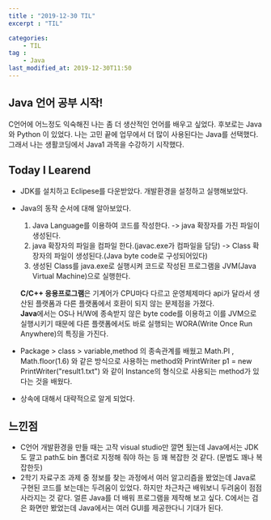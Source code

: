 ```yaml
---
title : "2019-12-30 TIL"
excerpt : "TIL"

categories:
    - TIL
tag :
    - Java
last_modified_at: 2019-12-30T11:50
---
```


## Java 언어 공부 시작!
C언어에 어느정도 익숙해진 나는 좀 더 생산적인 언어를 배우고 싶었다. 후보로는 Java와 Python 이 있었다. 나는 고민 끝에 업무에서 더 많이 사용된다는 Java를 선택했다. 그래서 나는 생활코딩에서 Java1 과목을 수강하기 시작했다. 

## Today I Learend 
* JDK를 설치하고 Eclipese를 다운받았다. 개발환경을 설정하고 실행해보았다.
* Java의 동작 순서에 대해 알아보았다.
    1. Java Language를 이용하여 코드를 작성한다. -> java 확장자를 가진 파일이 생성된다.
    2. java 확장자의 파일을 컴파일 한다.(javac.exe가 컴파일을 담당) -> Class 확장자의 파일이 생성된다.(Java byte code로 구성되어있다)
    3. 생성된 Class를 java.exe로 실행시켜 코드로 작성된 프로그램을 JVM(Java Virtual Machine)으로 실행한다.

     **C/C++ 응용프로그램**은 기계어가 CPU마다 다르고 운영체제마다 api가 달라서 생산된 플랫폼과 다른 플랫폼에서 호환이 되지 않는 문제점을 가졌다.  
     **Java**에서는 OS나 H/W에 종속받지 않은 byte code를 이용하고 이를 JVM으로 실행시키기 때문에 다른 플랫폼에서도 바로 실행되는 WORA(Write Once Run Anywhere)의 특징을 가진다.

* Package > class > variable,method 의 종속관계를 배웠고 Math.PI , Math.floor(1.6) 와 같은 방식으로 사용하는 method와 PrintWriter p1 = new PrintWriter("result1.txt") 와 같이 Instance의 형식으로 사용되는 method가 있다는 것을 배웠다.
* 상속에 대해서 대략적으로 알게 되었다.


## 느낀점
 * C언어 개발환경을 만들 때는 고작 visual studio만 깔면 됬는데 Java에서는 JDK도 깔고 path도 bin 폴더로 지정해 줘야 하는 등 꽤 복잡한 것 같다. (문법도 꽤나 복잡한듯)
 * 2학기 자료구조 과제 중 정보를 찾는 과정에서 여러 알고리즘을 봤었는데 Java로 구현된 코드를 보는데는 두려움이 있었다. 하지만 차근차근 배워보니 두려움이 점점 사라지는 것 같다. 얼른 Java를 더 배워 프로그램을 제작해 보고 싶다. C에서는 검은 화면만 봤었는데 Java에서는 여러 GUI를 제공한다니 기대가 된다.